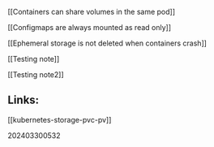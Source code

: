 
[[Containers can share volumes in the same pod]]

[[Configmaps are always mounted as read only]]

[[Ephemeral storage is not deleted when containers crash]]

[[Testing note]]

[[Testing note2]]

## Links:

[[kubernetes-storage-pvc-pv]]

202403300532